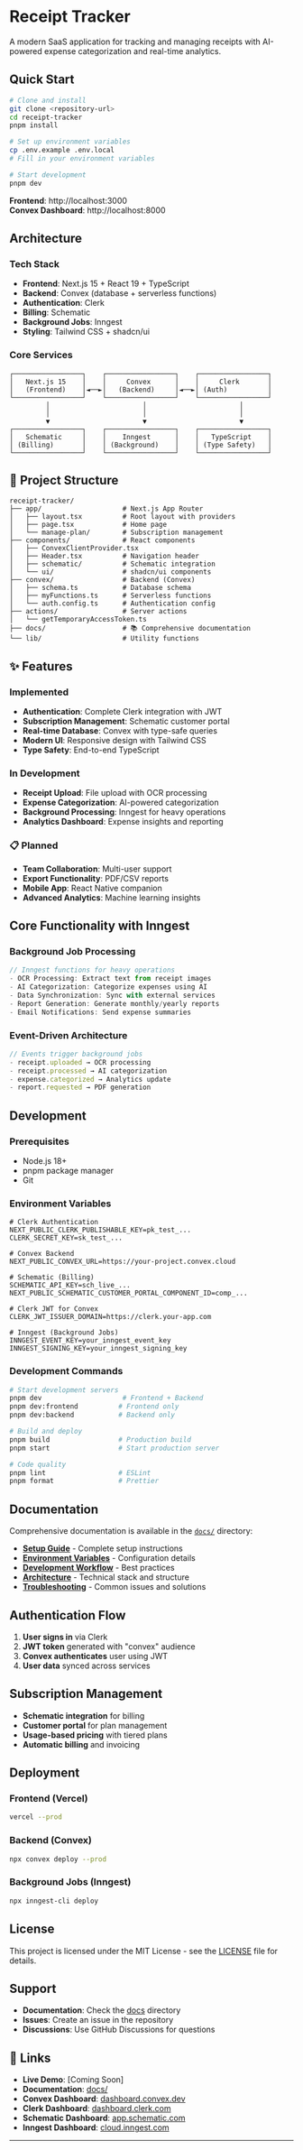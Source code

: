 # Receipt Tracker

A modern SaaS application for tracking and managing receipts with AI-powered expense categorization and real-time analytics.

## Quick Start

```bash
# Clone and install
git clone <repository-url>
cd receipt-tracker
pnpm install

# Set up environment variables
cp .env.example .env.local
# Fill in your environment variables

# Start development
pnpm dev
```

**Frontend**: http://localhost:3000  
**Convex Dashboard**: http://localhost:8000

## Architecture

### Tech Stack

- **Frontend**: Next.js 15 + React 19 + TypeScript
- **Backend**: Convex (database + serverless functions)
- **Authentication**: Clerk
- **Billing**: Schematic
- **Background Jobs**: Inngest
- **Styling**: Tailwind CSS + shadcn/ui

### Core Services

```
┌─────────────────┐    ┌─────────────────┐    ┌─────────────────┐
│   Next.js 15    │    │     Convex      │    │     Clerk       │
│   (Frontend)    │◄──►│   (Backend)     │◄──►│ (Auth)          │
└─────────────────┘    └─────────────────┘    └─────────────────┘
         │                       │                       │
         │                       │                       │
         ▼                       ▼                       ▼
┌─────────────────┐    ┌─────────────────┐    ┌─────────────────┐
│   Schematic     │    │    Inngest      │    │   TypeScript    │
│ (Billing)       │    │ (Background)    │    │ (Type Safety)   │
└─────────────────┘    └─────────────────┘    └─────────────────┘
```

## 📁 Project Structure

```
receipt-tracker/
├── app/                    # Next.js App Router
│   ├── layout.tsx          # Root layout with providers
│   ├── page.tsx            # Home page
│   └── manage-plan/        # Subscription management
├── components/             # React components
│   ├── ConvexClientProvider.tsx
│   ├── Header.tsx          # Navigation header
│   ├── schematic/          # Schematic integration
│   └── ui/                 # shadcn/ui components
├── convex/                 # Backend (Convex)
│   ├── schema.ts           # Database schema
│   ├── myFunctions.ts      # Serverless functions
│   └── auth.config.ts      # Authentication config
├── actions/                # Server actions
│   └── getTemporaryAccessToken.ts
├── docs/                   # 📚 Comprehensive documentation
└── lib/                    # Utility functions
```

## ✨ Features

### Implemented

- **Authentication**: Complete Clerk integration with JWT
- **Subscription Management**: Schematic customer portal
- **Real-time Database**: Convex with type-safe queries
- **Modern UI**: Responsive design with Tailwind CSS
- **Type Safety**: End-to-end TypeScript

### In Development

- **Receipt Upload**: File upload with OCR processing
- **Expense Categorization**: AI-powered categorization
- **Background Processing**: Inngest for heavy operations
- **Analytics Dashboard**: Expense insights and reporting

### 📋 Planned

- **Team Collaboration**: Multi-user support
- **Export Functionality**: PDF/CSV reports
- **Mobile App**: React Native companion
- **Advanced Analytics**: Machine learning insights

## Core Functionality with Inngest

### Background Job Processing

```typescript
// Inngest functions for heavy operations
- OCR Processing: Extract text from receipt images
- AI Categorization: Categorize expenses using AI
- Data Synchronization: Sync with external services
- Report Generation: Generate monthly/yearly reports
- Email Notifications: Send expense summaries
```

### Event-Driven Architecture

```typescript
// Events trigger background jobs
- receipt.uploaded → OCR processing
- receipt.processed → AI categorization
- expense.categorized → Analytics update
- report.requested → PDF generation
```

## Development

### Prerequisites

- Node.js 18+
- pnpm package manager
- Git

### Environment Variables

```env
# Clerk Authentication
NEXT_PUBLIC_CLERK_PUBLISHABLE_KEY=pk_test_...
CLERK_SECRET_KEY=sk_test_...

# Convex Backend
NEXT_PUBLIC_CONVEX_URL=https://your-project.convex.cloud

# Schematic (Billing)
SCHEMATIC_API_KEY=sch_live_...
NEXT_PUBLIC_SCHEMATIC_CUSTOMER_PORTAL_COMPONENT_ID=comp_...

# Clerk JWT for Convex
CLERK_JWT_ISSUER_DOMAIN=https://clerk.your-app.com

# Inngest (Background Jobs)
INNGEST_EVENT_KEY=your_inngest_event_key
INNGEST_SIGNING_KEY=your_inngest_signing_key
```

### Development Commands

```bash
# Start development servers
pnpm dev                    # Frontend + Backend
pnpm dev:frontend          # Frontend only
pnpm dev:backend           # Backend only

# Build and deploy
pnpm build                 # Production build
pnpm start                 # Start production server

# Code quality
pnpm lint                  # ESLint
pnpm format                # Prettier
```

## Documentation

Comprehensive documentation is available in the [`docs/`](./docs/) directory:

- **[Setup Guide](./docs/setup/README.md)** - Complete setup instructions
- **[Environment Variables](./docs/setup/environment-variables.md)** - Configuration details
- **[Development Workflow](./docs/setup/development-workflow.md)** - Best practices
- **[Architecture](./docs/architecture/)** - Technical stack and structure
- **[Troubleshooting](./docs/troubleshooting/common-issues.md)** - Common issues and solutions

## Authentication Flow

1. **User signs in** via Clerk
2. **JWT token** generated with "convex" audience
3. **Convex authenticates** user using JWT
4. **User data** synced across services

## Subscription Management

- **Schematic integration** for billing
- **Customer portal** for plan management
- **Usage-based pricing** with tiered plans
- **Automatic billing** and invoicing

## Deployment

### Frontend (Vercel)

```bash
vercel --prod
```

### Backend (Convex)

```bash
npx convex deploy --prod
```

### Background Jobs (Inngest)

```bash
npx inngest-cli deploy
```

## License

This project is licensed under the MIT License - see the [LICENSE](LICENSE) file for details.

## Support

- **Documentation**: Check the [docs](./docs/) directory
- **Issues**: Create an issue in the repository
- **Discussions**: Use GitHub Discussions for questions

## 🔗 Links

- **Live Demo**: [Coming Soon]
- **Documentation**: [docs/](./docs/)
- **Convex Dashboard**: [dashboard.convex.dev](https://dashboard.convex.dev)
- **Clerk Dashboard**: [dashboard.clerk.com](https://dashboard.clerk.com)
- **Schematic Dashboard**: [app.schematic.com](https://app.schematic.com)
- **Inngest Dashboard**: [cloud.inngest.com](https://cloud.inngest.com)

---

